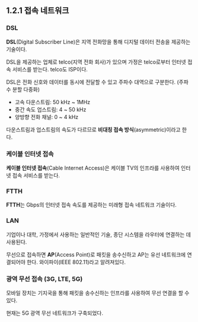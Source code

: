 ## 1.2.1 접속 네트워크

### DSL

**DSL**(Digital Subscriber Line)은 지역 전화망을 통해 디지털 데이터 전송을 제공하는 기술이다.

DSL을 제공하는 업체로 telco(지역 전화 회사)가 있으며 가정은 telco로부터 인터넷 접속 서비스를 받는다. telco도 ISP이다.

DSL은 전화 신호와 데이터를 동시에 전달할 수 있고 주파수 대역으로 구분한다. (주파수 분할 다중화)

- 고속 다운스트림: 50 kHz ~ 1MHz
- 중간 속도 업스트림: 4 ~ 50 kHz
- 양방향 전화 채널: 0 ~ 4 kHz

다운스트림과 업스트림의 속도가 다르므로 **비대칭 접속 방식**(asymmetric)이라고 한다.

### 케이블 인터넷 접속

**케이블 인터넷 접속**(Cable Internet Access)은 케이블 TV의 인프라를 사용하여 인터넷 접속 서비스를 받는다.

### FTTH

**FTTH**는 Gbps의 인터넷 접속 속도를 제공하는 미래형 접속 네트워크 기술이다.

### LAN

기업이나 대학, 가정에서 사용하는 일반적인 기술, 종단 시스템을 라우터에 연결하는 데 사용된다.

무선으로 접속하면 **AP**(Access Point)로 패킷을 송수신하고 AP는 유선 네트워크에 연결되어야 한다. 와이파이(IEEE 802.11)라고 알려져있다.

### 광역 무선 접속 (3G, LTE, 5G)

모바일 장치는 기지국을 통해 패킷을 송수신하는 인프라를 사용하여 무선 연결을 할 수 있다.

현재는 5G 광역 무선 네트워크가 구축되었다.
